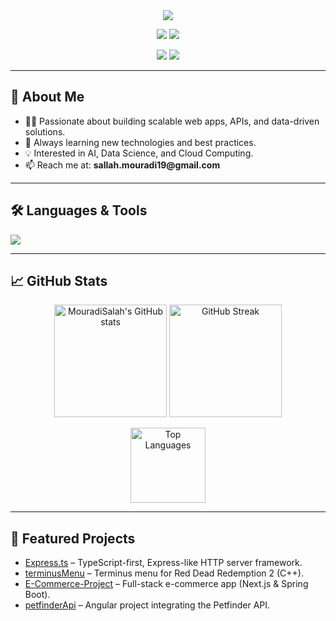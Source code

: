 
<div align="center">
  <img src="https://readme-typing-svg.demolab.com?font=Fira+Code&size=28&pause=1000&color=36BCF7&center=true&vCenter=true&width=600&lines=Hi+%F0%9F%91%8B%2C+I'm+MOURADI+Salah!;Full+Stack+Developer+%7C+Data+Science+Enthusiast;Welcome+to+my+GitHub+profile!"/>
</div>


<p align="center">
  <a href="https://mouradi-portofolio.vercel.app/" target="_blank"><img src="https://img.shields.io/badge/Portfolio-36BCF7?style=for-the-badge&logo=vercel&logoColor=white"/></a>
  <a href="mailto:sallah.mouradi19@gmail.com"><img src="https://img.shields.io/badge/Email-D14836?style=for-the-badge&logo=gmail&logoColor=white"/></a>
</p>

<p align="center">
  <a href="https://www.linkedin.com/in/salah-eddine-mouradi-cs/" target="_blank"><img src="https://img.shields.io/badge/LinkedIn-0A66C2?style=for-the-badge&logo=linkedin&logoColor=white"/></a>
  <a href="https://www.hackerrank.com/profile/sallah_mouradi19" target="_blank"><img src="https://img.shields.io/badge/HackerRank-2EC866?style=for-the-badge&logo=hackerrank&logoColor=white"/></a>
</p>

---

<h2>🚀 About Me</h2>

<ul>
  <li>👨‍💻 Passionate about building scalable web apps, APIs, and data-driven solutions.</li>
  <li>🌱 Always learning new technologies and best practices.</li>
  <li>💡 Interested in AI, Data Science, and Cloud Computing.</li>
  <li>📫 Reach me at: <b>sallah.mouradi19@gmail.com</b></li>
</ul>

---

<h2>🛠️ Languages & Tools</h2>
<p align="left">
  <img src="https://skillicons.dev/icons?i=js,ts,react,vue,angular,nodejs,express,php,laravel,python,java,cpp,cs,html,css,tailwind,figma,docker,git,linux,mysql,postgres,mongodb,aws,firebase,opencv,pytorch,tensorflow,scikitlearn,matlab"/>
</p>

---

<h2>📈 GitHub Stats</h2>
<p align="center">
  <img src="https://github-readme-statistics-kappa.vercel.app/api?username=MouradiSalah&show_icons=true&theme=radical" alt="MouradiSalah's GitHub stats" height="180"/>
  <img src="https://github-readme-streak-stats.herokuapp.com/?user=MouradiSalah&theme=radical" alt="GitHub Streak" height="180"/>
</p>
<p align="center">
  <img src="https://github-readme-stats.vercel.app/api/top-langs/?username=MouradiSalah&layout=compact&theme=radical" alt="Top Languages" height="120"/>
</p>

---


<h2>🌟 Featured Projects</h2>
<ul>
  <li><a href="https://github.com/MouradiSalah/Express.ts">Express.ts</a> – TypeScript-first, Express-like HTTP server framework.</li>
  <li><a href="https://github.com/MouradiSalah/terminusMenu">terminusMenu</a> – Terminus menu for Red Dead Redemption 2 (C++).</li>
  <li><a href="https://github.com/MouradiSalah/E-Commerce-Project">E-Commerce-Project</a> – Full-stack e-commerce app (Next.js & Spring Boot).</li>
  <li><a href="https://github.com/MouradiSalah/petfinderApi">petfinderApi</a> – Angular project integrating the Petfinder API.</li>
</ul>
